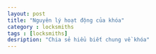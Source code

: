 ```yaml
---
layout: post
title: "Nguyên lý hoạt động của khóa"
category : locksmiths
tags : [locksmiths]
desription: "Chia sẻ hiểu biết chung về khóa"
---
```



